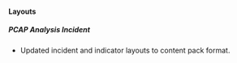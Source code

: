 
#### Layouts
##### PCAP Analysis Incident
 - Updated incident and indicator layouts to content pack format.